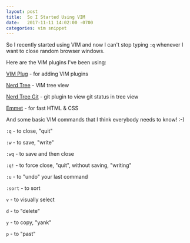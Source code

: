 ```yaml
---
layout: post
title:  So I Started Using VIM
date:   2017-11-11 14:02:00 -0700
categories: vim snippet
---
```


So I recently started using VIM and now I can't stop typing `:q` whenever I want to close random browser windows.

Here are the VIM plugins I've been using:

[VIM Plug][VIM PLUG] - for adding VIM plugins

[VIM PLUG]: https://github.com/junegunn/vim-plug

[Nerd Tree][NERD TREE] - VIM tree view

[NERD TREE]: https://github.com/scrooloose/nerdtree

[Nerd Tree Git][NERD TREE GIT] - git plugin to view git status in tree view

[NERD TREE GIT]: https://github.com/Xuyuanp/nerdtree-git-plugin

[Emmet][EMMET] - for fast HTML & CSS

[EMMET]: https://github.com/mattn/emmet-vim/

And some basic VIM commands that I think everybody needs to know! :-)

`:q` - to close, "quit"

`:w` - to save, "write"

`:wq` - to save and then close

`:q!` - to force close, "quit", without saving, "writing"

`:u` - to "undo" your last command

`:sort` - to sort

`v` - to visually select

`d` - to "delete"

`y` - to copy, "yank"

`p` - to "past"
